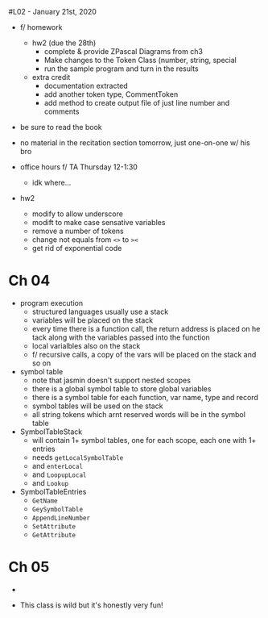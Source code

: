 #L02 - January 21st, 2020

- f/ homework
	- hw2 (due the 28th)
		- complete & provide ZPascal Diagrams from ch3
		- Make changes to the Token Class (number, string, special
		- run the sample program and turn in the results
	- extra credit
		- documentation extracted
		- add another token type, CommentToken
		- add method to create output file of just line number and comments
- be sure to read the book
- no material in the recitation section tomorrow, just one-on-one w/ his bro
- office hours f/ TA Thursday 12-1:30
	- idk where...

- hw2
	- modify to allow underscore
	- modift to make case sensative variables
	- remove a number of tokens
	- change not equals from <code><></code> to <code>><</code>
	- get rid of exponential code

# Ch 04
- program execution
	- structured languages usually use a stack
	- variables will be placed on the stack
	- every time there is a function call, the return address is placed on he tack along with the variables passed into the function
	- local varialbles also on the stack
	- f/ recursive calls, a copy of the vars will be placed on the stack and so on
- symbol table
	- note that jasmin doesn't support nested scopes
	- there is a global symbol table to store global variables
	- there is a symbol table for each function, var name, type and record
	- symbol tables will be used on the stack
	- all string tokens which arnt reserved words will be in the symbol table
- SymbolTableStack
	- will contain 1+ symbol tables, one for each scope, each one with 1+ entries
	- needs <code>getLocalSymbolTable</code>
	- and <code>enterLocal</code>
	- and <code>LoopupLocal</code>
	- and <code>Lookup</code>
- SymbolTableEntries
	- <code>GetName</code>
	- <code>GeySymbolTable</code>
	- <code>AppendLineNumber</code>
	- <code>SetAttribute</code>
	- <code>GetAttribute</code>

# Ch 05
- 

- This class is wild but it's honestly very fun!